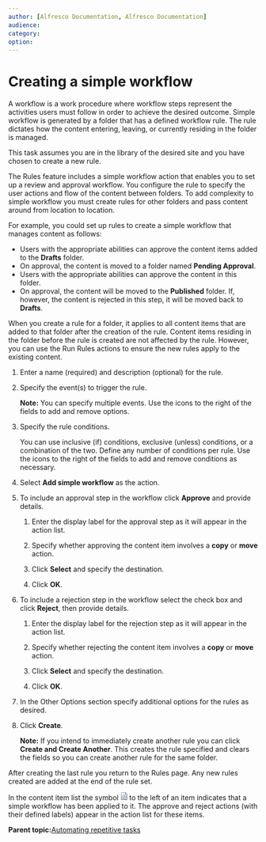 ```yaml
---
author: [Alfresco Documentation, Alfresco Documentation]
audience: 
category: 
option: 
---
```


# Creating a simple workflow

A workflow is a work procedure where workflow steps represent the activities users must follow in order to achieve the desired outcome. Simple workflow is generated by a folder that has a defined workflow rule. The rule dictates how the content entering, leaving, or currently residing in the folder is managed.

This task assumes you are in the library of the desired site and you have chosen to create a new rule.

The Rules feature includes a simple workflow action that enables you to set up a review and approval workflow. You configure the rule to specify the user actions and flow of the content between folders. To add complexity to simple workflow you must create rules for other folders and pass content around from location to location.

For example, you could set up rules to create a simple workflow that manages content as follows:

-   Users with the appropriate abilities can approve the content items added to the **Drafts** folder.
-   On approval, the content is moved to a folder named **Pending Approval**.
-   Users with the appropriate abilities can approve the content in this folder.
-   On approval, the content will be moved to the **Published** folder. If, however, the content is rejected in this step, it will be moved back to **Drafts**.

When you create a rule for a folder, it applies to all content items that are added to that folder after the creation of the rule. Content items residing in the folder before the rule is created are not affected by the rule. However, you can use the Run Rules actions to ensure the new rules apply to the existing content.

1.  Enter a name \(required\) and description \(optional\) for the rule.

2.  Specify the event\(s\) to trigger the rule.

    **Note:** You can specify multiple events. Use the icons to the right of the fields to add and remove options.

3.  Specify the rule conditions.

    You can use inclusive \(if\) conditions, exclusive \(unless\) conditions, or a combination of the two. Define any number of conditions per rule. Use the icons to the right of the fields to add and remove conditions as necessary.

4.  Select **Add simple workflow** as the action.

5.  To include an approval step in the workflow click **Approve** and provide details.

    1.  Enter the display label for the approval step as it will appear in the action list.

    2.  Specify whether approving the content item involves a **copy** or **move** action.

    3.  Click **Select** and specify the destination.

    4.  Click **OK**.

6.  To include a rejection step in the workflow select the check box and click **Reject**, then provide details.

    1.  Enter the display label for the rejection step as it will appear in the action list.

    2.  Specify whether rejecting the content item involves a **copy** or **move** action.

    3.  Click **Select** and specify the destination.

    4.  Click **OK**.

7.  In the Other Options section specify additional options for the rules as desired.

8.  Click **Create**.

    **Note:** If you intend to immediately create another rule you can click **Create and Create Another**. This creates the rule specified and clears the fields so you can create another rule for the same folder.


After creating the last rule you return to the Rules page. Any new rules created are added at the end of the rule set.

In the content item list the symbol ![](../images/im-rules-simpleworkflow.png) to the left of an item indicates that a simple workflow has been applied to it. The approve and reject actions \(with their defined labels\) appear in the action list for these items.

**Parent topic:**[Automating repetitive tasks](../concepts/library-folder-rules.md)

